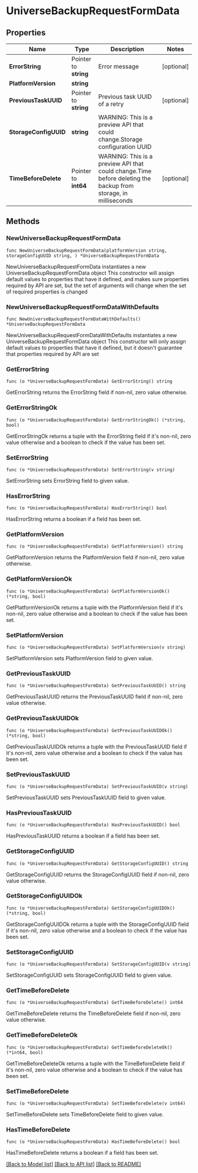 # UniverseBackupRequestFormData

## Properties

Name | Type | Description | Notes
------------ | ------------- | ------------- | -------------
**ErrorString** | Pointer to **string** | Error message | [optional] 
**PlatformVersion** | **string** |  | 
**PreviousTaskUUID** | Pointer to **string** | Previous task UUID of a retry | [optional] 
**StorageConfigUUID** | **string** | WARNING: This is a preview API that could change.Storage configuration UUID | 
**TimeBeforeDelete** | Pointer to **int64** | WARNING: This is a preview API that could change.Time before deleting the backup from storage, in milliseconds | [optional] 

## Methods

### NewUniverseBackupRequestFormData

`func NewUniverseBackupRequestFormData(platformVersion string, storageConfigUUID string, ) *UniverseBackupRequestFormData`

NewUniverseBackupRequestFormData instantiates a new UniverseBackupRequestFormData object
This constructor will assign default values to properties that have it defined,
and makes sure properties required by API are set, but the set of arguments
will change when the set of required properties is changed

### NewUniverseBackupRequestFormDataWithDefaults

`func NewUniverseBackupRequestFormDataWithDefaults() *UniverseBackupRequestFormData`

NewUniverseBackupRequestFormDataWithDefaults instantiates a new UniverseBackupRequestFormData object
This constructor will only assign default values to properties that have it defined,
but it doesn't guarantee that properties required by API are set

### GetErrorString

`func (o *UniverseBackupRequestFormData) GetErrorString() string`

GetErrorString returns the ErrorString field if non-nil, zero value otherwise.

### GetErrorStringOk

`func (o *UniverseBackupRequestFormData) GetErrorStringOk() (*string, bool)`

GetErrorStringOk returns a tuple with the ErrorString field if it's non-nil, zero value otherwise
and a boolean to check if the value has been set.

### SetErrorString

`func (o *UniverseBackupRequestFormData) SetErrorString(v string)`

SetErrorString sets ErrorString field to given value.

### HasErrorString

`func (o *UniverseBackupRequestFormData) HasErrorString() bool`

HasErrorString returns a boolean if a field has been set.

### GetPlatformVersion

`func (o *UniverseBackupRequestFormData) GetPlatformVersion() string`

GetPlatformVersion returns the PlatformVersion field if non-nil, zero value otherwise.

### GetPlatformVersionOk

`func (o *UniverseBackupRequestFormData) GetPlatformVersionOk() (*string, bool)`

GetPlatformVersionOk returns a tuple with the PlatformVersion field if it's non-nil, zero value otherwise
and a boolean to check if the value has been set.

### SetPlatformVersion

`func (o *UniverseBackupRequestFormData) SetPlatformVersion(v string)`

SetPlatformVersion sets PlatformVersion field to given value.


### GetPreviousTaskUUID

`func (o *UniverseBackupRequestFormData) GetPreviousTaskUUID() string`

GetPreviousTaskUUID returns the PreviousTaskUUID field if non-nil, zero value otherwise.

### GetPreviousTaskUUIDOk

`func (o *UniverseBackupRequestFormData) GetPreviousTaskUUIDOk() (*string, bool)`

GetPreviousTaskUUIDOk returns a tuple with the PreviousTaskUUID field if it's non-nil, zero value otherwise
and a boolean to check if the value has been set.

### SetPreviousTaskUUID

`func (o *UniverseBackupRequestFormData) SetPreviousTaskUUID(v string)`

SetPreviousTaskUUID sets PreviousTaskUUID field to given value.

### HasPreviousTaskUUID

`func (o *UniverseBackupRequestFormData) HasPreviousTaskUUID() bool`

HasPreviousTaskUUID returns a boolean if a field has been set.

### GetStorageConfigUUID

`func (o *UniverseBackupRequestFormData) GetStorageConfigUUID() string`

GetStorageConfigUUID returns the StorageConfigUUID field if non-nil, zero value otherwise.

### GetStorageConfigUUIDOk

`func (o *UniverseBackupRequestFormData) GetStorageConfigUUIDOk() (*string, bool)`

GetStorageConfigUUIDOk returns a tuple with the StorageConfigUUID field if it's non-nil, zero value otherwise
and a boolean to check if the value has been set.

### SetStorageConfigUUID

`func (o *UniverseBackupRequestFormData) SetStorageConfigUUID(v string)`

SetStorageConfigUUID sets StorageConfigUUID field to given value.


### GetTimeBeforeDelete

`func (o *UniverseBackupRequestFormData) GetTimeBeforeDelete() int64`

GetTimeBeforeDelete returns the TimeBeforeDelete field if non-nil, zero value otherwise.

### GetTimeBeforeDeleteOk

`func (o *UniverseBackupRequestFormData) GetTimeBeforeDeleteOk() (*int64, bool)`

GetTimeBeforeDeleteOk returns a tuple with the TimeBeforeDelete field if it's non-nil, zero value otherwise
and a boolean to check if the value has been set.

### SetTimeBeforeDelete

`func (o *UniverseBackupRequestFormData) SetTimeBeforeDelete(v int64)`

SetTimeBeforeDelete sets TimeBeforeDelete field to given value.

### HasTimeBeforeDelete

`func (o *UniverseBackupRequestFormData) HasTimeBeforeDelete() bool`

HasTimeBeforeDelete returns a boolean if a field has been set.


[[Back to Model list]](../README.md#documentation-for-models) [[Back to API list]](../README.md#documentation-for-api-endpoints) [[Back to README]](../README.md)


